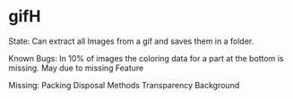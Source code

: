# gifH
State:
Can extract all Images from a gif and saves them in a folder.

Known Bugs:
In 10% of images the coloring data for a part at the bottom is missing. May due to missing Feature

Missing:
Packing
Disposal Methods
Transparency
Background